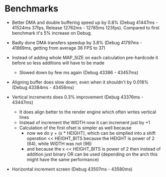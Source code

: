 # Benchmarks

- Better DMA and double buffering speed up by 0.8% (Debug 41447ms - 41524ms 37fps, Release 12762ms - 12785ms 123fps).  Compared to first benchmark it's 5% increase on Debug.

- Badly done DMA transfers speedup by 3.8% (Debug 41797ms - 41869ms, getting from average 36 FPS to 37)

- Instead of adding whole MAP_SIZE on each calculation pre-hardcode it before so less additions will have to be made
  - Slowed down by few ms again (Debug 43386 - 43457ms) 

- Aligning buffer does slow down, even when it shouldn't by 0.018% (Debug 43384ms - 43456ms) 

- Vertical increments does 0.3% improvement (Debug 43376ms - 43447ms)
  - It does align better to the render engine which often writes vertical lines
  - Instead of increment the WIDTH now it can increment just by +1
  - Calculation of the first ofset is simpler as well because 
    - now we do y + (x * HEIGHT), which can be simplied into a shift operation << HEIGHT_BITS because the HEIGHT is power of 2 (64), while WIDTH was not (96)
    - and because the x << HEIGHT_BITS is power of 2 then instead of addition just binary OR can be used (depending on the arch this might have the same performance)
    
- Horizontal increment screen (Debug 43507ms - 43580ms)
 